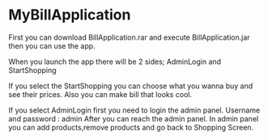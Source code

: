 # MyBillApplication
First you can download BillApplication.rar and execute BillApplication.jar then you can use the app.

When you launch the app there will be 2 sides; AdminLogin and StartShopping

If you select the StartShopping you can choose what you wanna buy and see their prices. Also you can make bill that looks cool.

If you select AdminLogin first you need to login the admin panel. Username and password : admin After you can reach the admin panel. In admin panel you can add products,remove products and go back to Shopping Screen.
